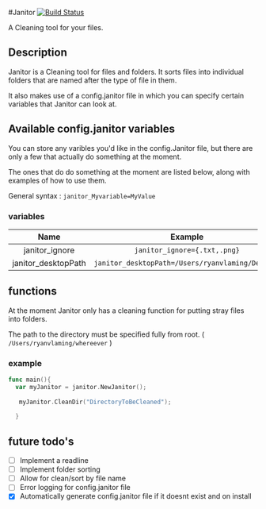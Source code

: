 #Janitor [![Build Status](https://travis-ci.org/fabulousduck/Janitor.svg?branch=master)](https://travis-ci.org/fabulousduck/Janitor)

A Cleaning tool for your files.

## Description 
  
  Janitor is a Cleaning tool for files and folders.
  It sorts files into individual folders that are named after the type of file in them.
  
  It also makes use of a config.janitor file in which you can specify certain variables that Janitor can look at.
  
## Available config.janitor variables
  
  You can store any varibles you'd like in the config.Janitor file, but there are only a few that actually do something at the moment.
  
  The ones that do do something at the moment are listed below, along with examples of how to use them.
  
  General syntax : ` janitor_Myvariable=MyValue `
  
### variables
  
| Name | Example |
| :--: | :-----: |
| janitor\_ignore | `janitor_ignore={.txt,.png}` |
| janitor\_desktopPath | `janitor_desktopPath=/Users/ryanvlaming/Desktop`|


## functions

  At the moment Janitor only has a cleaning function for putting stray files into folders.
  
  The path to the directory must be specified fully from root. ( `/Users/ryanvlaming/whereever` )
### example 

```go
func main(){
  var myJanitor = janitor.NewJanitor();
    
   myJanitor.CleanDir("DirectoryToBeCleaned");
    
  }
```

## future todo's

- [ ] Implement a readline
- [ ] Implement folder sorting
- [ ] Allow for clean/sort by file name
- [ ] Error logging for config.janitor file
- [x] Automatically generate config.janitor file if it doesnt exist and on install
